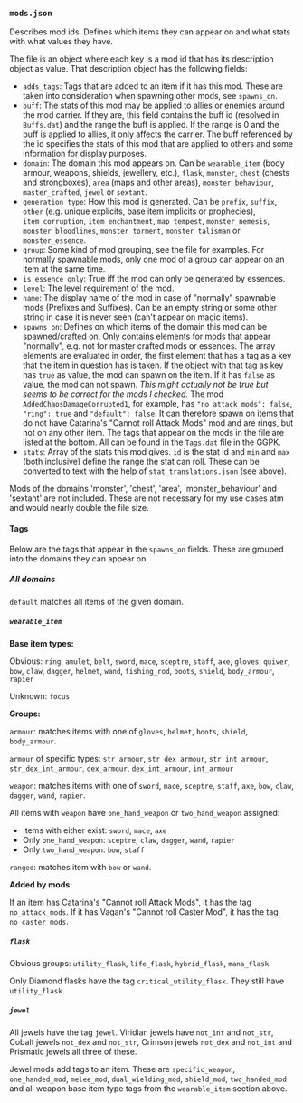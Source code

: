 ### `mods.json`

Describes mod ids. Defines which items they can appear on and what stats with what
values they have.

The file is an object where each key is a mod id that has its description object
as value. That description object has the following fields:

- `adds_tags`: Tags that are added to an item if it has this mod. These are taken into
  consideration when spawning other mods, see `spawns_on`.
- `buff`: The stats of this mod may be applied to allies or enemies around the mod
  carrier. If they are, this field contains the buff id (resolved in `Buffs.dat`)
  and the range the buff is applied. If the range is 0 and the buff is applied to
  allies, it only affects the carrier. The buff referenced by the id specifies
  the stats of this mod that are applied to others and some information for
  display purposes.
- `domain`: The domain this mod appears on. Can be `wearable_item` (body armour,
  weapons, shields, jewellery, etc.), `flask`, `monster`, `chest` (chests and
  strongboxes), `area` (maps and other areas), `monster_behaviour`, `master_crafted`,
  `jewel` or `sextant`.
- `generation_type`: How this mod is generated. Can be `prefix`, `suffix`, `other`
  (e.g. unique explicits, base item implicits or prophecies), `item_corruption`,
  `item_enchantment`, `map_tempest`, `monster_nemesis`, `monster_bloodlines`,
  `monster_torment`, `monster_talisman` or `monster_essence`.
- `group`: Some kind of mod grouping, see the file for examples. For normally spawnable
  mods, only one mod of a group can appear on an item at the same time.
- `is_essence_only`: True iff the mod can only be generated by essences.
- `level`: The level requirement of the mod.
- `name`: The display name of the mod in case of "normally" spawnable mods (Prefixes
  and Suffixes).
  Can be an empty string or some other string in case it is never seen (can't appear
  on magic items).
- `spawns_on`: Defines on which items of the domain this mod can be spawned/crafted
  on. Only contains elements for mods that appear "normally", e.g. not for
  master crafted mods or essences. The array elements are evaluated in order,
  the first element that has a tag as a key that the item in question has is taken.
  If the object with that tag as key has `true` as value, the mod can spawn on the
  item. If it has `false` as value, the mod can not spawn. *This might actually
  not be true but seems to be correct for the mods I checked.* The mod
  `AddedChaosDamageCorrupted1`, for example, has `"no_attack_mods": false`,
  `"ring": true` and `"default": false`. It can therefore spawn on items that do
  not have Catarina's "Cannot roll Attack Mods" mod and are rings, but not on
  any other item. The tags that appear on the mods in the file are listed at the bottom.
  All can be found in the `Tags.dat` file in the GGPK.
- `stats`: Array of the stats this mod gives. `id` is the stat id and `min` and `max`
  (both inclusive) define the range the stat can roll. These can be converted to
  text with the help of `stat_translations.json` (see above).

Mods of the domains 'monster', 'chest', 'area', 'monster_behaviour' and 'sextant' are
not included. These are not necessary for my use cases atm and would nearly double
the file size.

#### Tags

Below are the tags that appear in the `spawns_on` fields. These are grouped into
the domains they can appear on.

##### All domains

`default` matches all items of the given domain.

##### `wearable_item`

**Base item types:**

Obvious:
`ring`, `amulet`, `belt`, `sword`, `mace`, `sceptre`, `staff`, `axe`, `gloves`,
`quiver`, `bow`, `claw`, `dagger`, `helmet`, `wand`, `fishing_rod`, `boots`,
`shield`, `body_armour`, `rapier`

Unknown: `focus`

**Groups:**

`armour`: matches items with one of `gloves`, `helmet`, `boots`, `shield`, 
`body_armour`.

`armour` of specific types: `str_armour`, `str_dex_armour`, `str_int_armour`,
`str_dex_int_armour`, `dex_armour`, `dex_int_armour`, `int_armour`

`weapon`: matches items with one of `sword`, `mace`, `sceptre`, `staff`, `axe`,
`bow`, `claw`, `dagger`, `wand`, `rapier`.

All items with `weapon` have `one_hand_weapon` or `two_hand_weapon` assigned:

- Items with either exist: `sword`, `mace`, `axe`
- Only `one_hand_weapon`: `sceptre`, `claw`, `dagger`, `wand`, `rapier`
- Only `two_hand_weapon`: `bow`, `staff`

`ranged`: matches item with `bow` or `wand`.

**Added by mods:**

If an item has Catarina's "Cannot roll Attack Mods", it has the tag `no_attack_mods`.
If it has Vagan's "Cannot roll Caster Mod", it has the tag `no_caster_mods`.

##### `flask`

Obvious groups: `utility_flask`, `life_flask`, `hybrid_flask`, `mana_flask`

Only Diamond flasks have the tag `critical_utility_flask`. They still have
`utility_flask`.

##### `jewel`

All jewels have the tag `jewel`. Viridian jewels have `not_int` and `not_str`,
Cobalt jewels `not_dex` and `not_str`, Crimson jewels `not_dex` and `not_int`
and Prismatic jewels all three of these.

Jewel mods add tags to an item. These are `specific_weapon`, `one_handed_mod`,
`melee_mod`, `dual_wielding_mod`, `shield_mod`, `two_handed_mod` and all weapon
base item type tags from the `wearable_item` section above.
